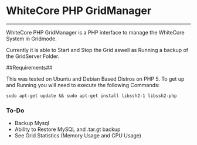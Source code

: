 # WhiteCore PHP GridManager #
***
WhiteCore PHP GridManager is a PHP interface to manage the WhiteCore System in Gridmode.

Currently it is able to Start and Stop the Grid aswell as Running a backup of the GridServer Folder.

##Requirements##

This was tested on Ubuntu and Debian Based Distros on PHP 5.
To get up and Running you will need to execute the following Commands:

```
sudo apt-get update && sudo apt-get install libssh2-1 libssh2-php
```

### To-Do ###
* Backup Mysql
* Ability to Restore MySQL and .tar.gt backup
* See Grid Statistics (Memory Usage and CPU Usage)